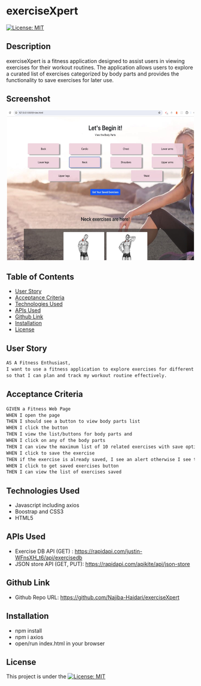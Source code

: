 # exerciseXpert

[![License: MIT](https://img.shields.io/badge/License-MIT-yellow.svg)](https://opensource.org/licenses/MIT)

## Description
exerciseXpert is a fitness application designed to assist users in viewing exercises for their workout routines. The application allows users to explore a curated list of exercises categorized by body parts and provides the functionality to save exercises for later use. 

## Screenshot

<p align="center">
  <img src="./images/screenshot.jpeg" alt="exercise" width="500" height="400" />
</p>

## Table of Contents

- [User Story](#use-story)
- [Acceptance Criteria](#acceptance-criteria)
- [Technologies Used](#technologies-used)
- [APIs Used](#apis-used)
- [Github Link](#github-link)
- [Installation](#installation)
- [License](#license)

## User Story

```md
AS A Fitness Enthusiast,
I want to use a fitness application to explore exercises for different body parts,
so that I can plan and track my workout routine effectively.
```

## Acceptance Criteria

```md
GIVEN a Fitness Web Page
WHEN I open the page
THEN I should see a button to view body parts list
WHEN I click the button
THEN I view the list/buttons for body parts and
WHEN I click on any of the body parts
THEN I can view the maximum list of 10 related exercises with save option
WHEN I click to save the exercise
THEN if the exercise is already saved, I see an alert otherwise I see the button content is changed to saved
WHEN I click to get saved exercises button
THEN I can view the list of exercises saved
```
## Technologies Used

- Javascript including axios 
- Boostrap and CSS3
- HTML5

## APIs Used

- Exercise DB API (GET) : https://rapidapi.com/justin-WFnsXH_t6/api/exercisedb
- JSON store API (GET, PUT): https://rapidapi.com/apikite/api/json-store

## Github Link

- Github Repo URL: https://github.com/Najiba-Haidari/exerciseXpert

## Installation

- npm install
- npm i axios
- open/run index.html in your browser

## License

This project is under the [![License: MIT](https://img.shields.io/badge/License-MIT-yellow.svg)](https://opensource.org/licenses/MIT)
